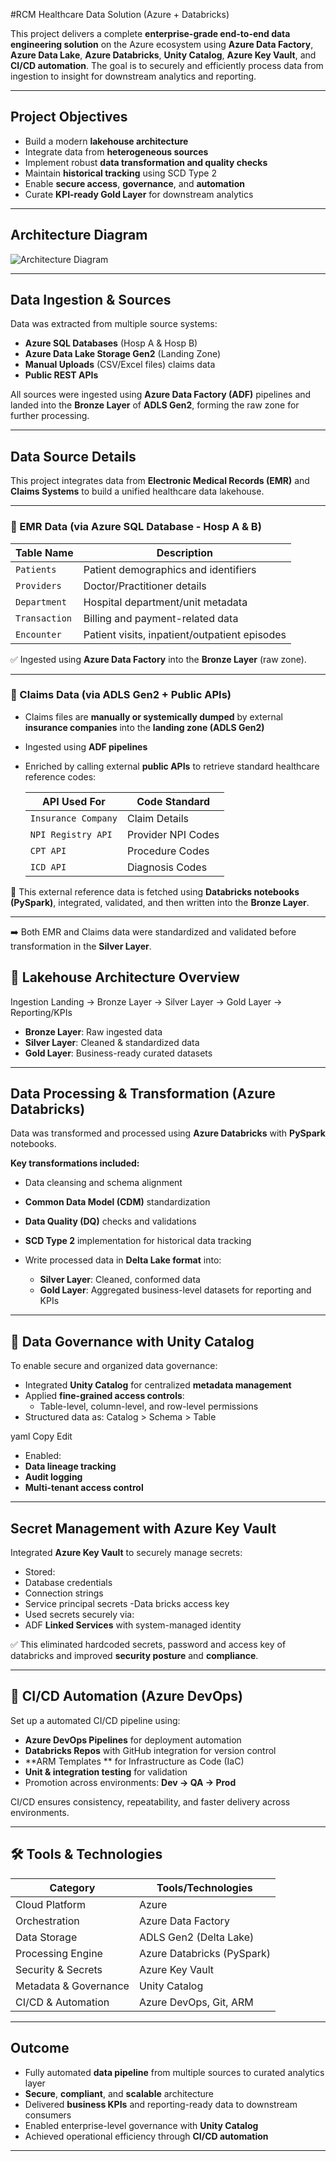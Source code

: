 #RCM Healthcare Data Solution (Azure + Databricks)

This project delivers a complete **enterprise-grade end-to-end data engineering solution** on the Azure ecosystem using **Azure Data Factory**, **Azure Data Lake**, **Azure Databricks**, **Unity Catalog**, **Azure Key Vault**, and **CI/CD automation**. The goal is to securely and efficiently process data from ingestion to insight for downstream analytics and reporting.

---

## Project Objectives

- Build a modern **lakehouse architecture**
- Integrate data from **heterogeneous sources**
- Implement robust **data transformation and quality checks**
- Maintain **historical tracking** using SCD Type 2
- Enable **secure access**, **governance**, and **automation**
- Curate **KPI-ready Gold Layer** for downstream analytics

---
## Architecture Diagram
![Architecture Diagram](images/architecture.png)

---
## Data Ingestion & Sources

Data was extracted from multiple source systems:

- **Azure SQL Databases** (Hosp A & Hosp B)
- **Azure Data Lake Storage Gen2** (Landing Zone)
- **Manual Uploads** (CSV/Excel files) claims data
- **Public REST APIs**

All sources were ingested using **Azure Data Factory (ADF)** pipelines and landed into the **Bronze Layer** of **ADLS Gen2**, forming the raw zone for further processing.

---
## Data Source Details

This project integrates data from **Electronic Medical Records (EMR)** and **Claims Systems** to build a unified healthcare data lakehouse.

---

### 🧾 EMR Data (via Azure SQL Database - Hosp A & B)

| Table Name     | Description                                      |
|----------------|--------------------------------------------------|
| `Patients`     | Patient demographics and identifiers             |
| `Providers`    | Doctor/Practitioner details                      |
| `Department`   | Hospital department/unit metadata                |
| `Transaction`  | Billing and payment-related data                 |
| `Encounter`    | Patient visits, inpatient/outpatient episodes    |

✅ Ingested using **Azure Data Factory** into the **Bronze Layer** (raw zone).

---

### 💼 Claims Data (via ADLS Gen2 + Public APIs)

- Claims files are **manually or systemically dumped** by external **insurance companies** into the **landing zone (ADLS Gen2)**
- Ingested using **ADF pipelines**
- Enriched by calling external **public APIs** to retrieve standard healthcare reference codes:
  
  | API Used For       | Code Standard     |
  |--------------------|-------------------|
  | `Insurance Company` | Claim Details     |
  | `NPI Registry API` | Provider NPI Codes|
  | `CPT API`          | Procedure Codes   |
  | `ICD API`          | Diagnosis Codes   |

🔄 This external reference data is fetched using **Databricks notebooks (PySpark)**, integrated, validated, and then written into the **Bronze Layer**.

---

➡️ Both EMR and Claims data were standardized and validated before transformation in the **Silver Layer**.

## 🧱 Lakehouse Architecture Overview

Ingestion Landing → Bronze Layer → Silver Layer → Gold Layer → Reporting/KPIs


- **Bronze Layer**: Raw ingested data
- **Silver Layer**: Cleaned & standardized data
- **Gold Layer**: Business-ready curated datasets

---
## Data Processing & Transformation (Azure Databricks)

Data was transformed and processed using **Azure Databricks** with **PySpark** notebooks.

**Key transformations included:**

- Data cleansing and schema alignment
- **Common Data Model (CDM)** standardization
- **Data Quality (DQ)** checks and validations
- **SCD Type 2** implementation for historical data tracking
- Write processed data in **Delta Lake format** into:

  - **Silver Layer**: Cleaned, conformed data  
  - **Gold Layer**: Aggregated business-level datasets for reporting and KPIs

---

## 🔐 Data Governance with Unity Catalog

To enable secure and organized data governance:

- Integrated **Unity Catalog** for centralized **metadata management**
- Applied **fine-grained access controls**:
  - Table-level, column-level, and row-level permissions
- Structured data as:
Catalog > Schema > Table

yaml
Copy
Edit
- Enabled:
- **Data lineage tracking**
- **Audit logging**
- **Multi-tenant access control**

---

## Secret Management with Azure Key Vault

Integrated **Azure Key Vault** to securely manage secrets:

- Stored:
- Database credentials
- Connection strings
- Service principal secrets
-Data bricks access key
- Used secrets securely via:
- ADF **Linked Services** with system-managed identity

✅ This eliminated hardcoded secrets, password and access key of databricks and improved **security posture** and **compliance**.

---

## 🔄 CI/CD Automation (Azure DevOps)

Set up a automated CI/CD pipeline using:

- **Azure DevOps Pipelines** for deployment automation
- **Databricks Repos** with GitHub integration for version control
- **ARM Templates ** for Infrastructure as Code (IaC)
- **Unit & integration testing** for validation
- Promotion across environments: **Dev → QA → Prod**

CI/CD ensures consistency, repeatability, and faster delivery across environments.

---


## 🛠️ Tools & Technologies

| Category               | Tools/Technologies |
|------------------------|--------------------|
| Cloud Platform         | Azure |
| Orchestration          | Azure Data Factory |
| Data Storage           | ADLS Gen2 (Delta Lake) |
| Processing Engine      | Azure Databricks (PySpark) |
| Security & Secrets     | Azure Key Vault |
| Metadata & Governance  | Unity Catalog |
| CI/CD & Automation     | Azure DevOps, Git, ARM |

---

## Outcome

- Fully automated **data pipeline** from multiple sources to curated analytics layer
- **Secure**, **compliant**, and **scalable** architecture
- Delivered **business KPIs** and reporting-ready data to downstream consumers
- Enabled enterprise-level governance with **Unity Catalog**
- Achieved operational efficiency through **CI/CD automation**

---

